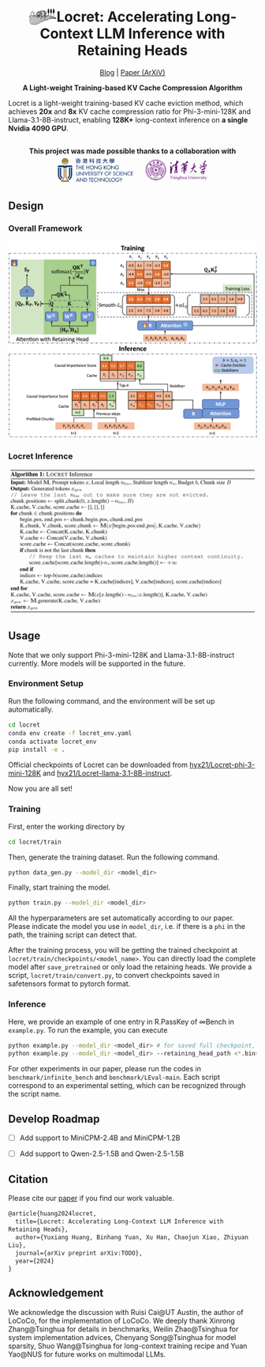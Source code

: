 <div align="center">

<h1><img src="figures/logo.png" height="34px" align="top"/>Locret: Accelerating Long-Context LLM Inference with Retaining Heads</h1>

<p align="center">
<a href="TODO" target="_blank">Blog</a> |
<a href="TODO" target="_blank">Paper (ArXiV)</a> 
</a>
 
</p>

**A Light-weight Training-based KV Cache Compression Algorithm**
</div>

Locret is a light-weight training-based KV cache eviction method, which achieves **20x** and **8x** KV cache compression ratio for Phi-3-mini-128K and Llama-3.1-8B-instruct, enabling **128K+** long-context inference on **a single Nvidia 4090 GPU**.

##
<div align="center">
<h4>This project was made possible thanks to a collaboration with <img src="figures/univ.png" height="60px" align="center"/></h4>
</div>

##



## Design

### Overall Framework

![](figures/design.png)

### Locret Inference

![](figures/inference.png)

## Usage

Note that we only support Phi-3-mini-128K and Llama-3.1-8B-instruct currently. More models will be supported in the future.

### Environment Setup

Run the following command, and the environment will be set up automatically.

```bash
cd locret
conda env create -f locret_env.yaml
conda activate locret_env
pip install -e .
```

Official checkpoints of Locret can be downloaded from [hyx21/Locret-phi-3-mini-128K](https://huggingface.co/hyx21/Locret-phi-3-mini-128K) and [hyx21/Locret-llama-3.1-8B-instruct](hyx21/Locret-llama-3.1-8B-instruct).

Now you are all set!

### Training

First, enter the working directory by
```bash
cd locret/train
```

Then, generate the training dataset. Run the following command.
```bash
python data_gen.py --model_dir <model_dir>
```

Finally, start training the model.
```bash
python train.py --model_dir <model_dir>
```

All the hyperparameters are set automatically according to our paper. Please indicate the model you use in `model_dir`, i.e. if there is a `phi` in the path, the training script can detect that.

After the training process, you will be getting the trained checkpoint at `locret/train/checkpoints/<model_name>`. You can directly load the complete model after `save_pretrained` or only load the retaining heads. We provide a script, `locret/train/convert.py`, to convert checkpoints saved in safetensors format to pytorch format.

### Inference

Here, we provide an example of one entry in R.PassKey of $\infty$Bench in `example.py`. To run the example, you can execute 
```bash
python example.py --model_dir <model_dir> # for saved full checkpoint, or
python example.py --model_dir <model_dir> --retaining_head_path <*.bin> # original model + saved retaining heads
```

For other experiments in our paper, please run the codes in `benchmark/infinite_bench` and `benchmark/LEval-main`. Each script correspond to an experimental setting, which can be recognized through the script name. 

## Develop Roadmap 

- [ ] Add support to MiniCPM-2.4B and MiniCPM-1.2B
- [ ] Add support to Qwen-2.5-1.5B and Qwen-2.5-1.5B


## Citation

Please cite our [paper](TODO) if you find our work valuable.

```
@article{huang2024locret,
  title={Locret: Accelerating Long-Context LLM Inference with Retaining Heads},
  author={Yuxiang Huang, Binhang Yuan, Xu Han, Chaojun Xiao, Zhiyuan Liu},
  journal={arXiv preprint arXiv:TODO},
  year={2024}
}
```

## Acknowledgement

We acknowledge the discussion with Ruisi Cai@UT Austin, the author of LoCoCo, for the implementation of LoCoCo. We deeply thank Xinrong Zhang@Tsinghua for details in benchmarks, Weilin Zhao@Tsinghua for system implementation advices, Chenyang Song@Tsinghua for model sparsity, Shuo Wang@Tsinghua for long-context training recipe and Yuan Yao@NUS for future works on multimodal LLMs.
